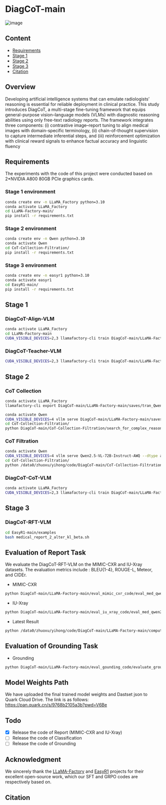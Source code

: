 # DiagCoT-main


![image](asset/overview.png)


## Content
<!-- Content包含各个子标题的预览和跳转： -->
+ [Requirements](#requirements)
+ [Stage 1](#stage-1)
+ [Stage 2](#stage-2)
+ [Stage 3](#stage-3)
+ [Citation](#citation)

## Overview
Developing artificial intelligence systems that can emulate radiologists’ reasoning is essential for reliable
deployment in clinical practice. This study introduces DiagCoT, a multi-stage fine-tuning framework that
equips general-purpose vision–language models (VLMs) with diagnostic reasoning abilities using only
free-text radiology reports. The framework integrates three components: (i) contrastive image–report
tuning to align medical images with domain-specific terminology, (ii) chain-of-thought supervision to
capture intermediate inferential steps, and (iii) reinforcement optimization with clinical reward signals
to enhance factual accuracy and linguistic fluency
## Requirements
<!-- 项目依赖环境及安装说明 -->
The experiments with the code of this project were conducted based on 2*NVIDIA A800 80GB PCIe graphics cards.
### Stage 1 environment
<!-- 第一阶段的环境要求 -->
```bash
conda create env -n LLaMA_Factory python=3.10
conda activate LLaMA_Factory
cd LLaMA-Factory-main/
pip install -r requirements.txt
```

### Stage 2 environment
<!-- 第二阶段的环境要求 -->
```bash
conda create env -n Qwen python=3.10
conda activate Qwen
cd CoT-Collection-Filtration/
pip install -r requirements.txt
```

### Stage 3  environment
<!-- 第三阶段的环境要求 -->
```bash
conda create env -n easyr1 python=3.10
conda activate easyr1
cd EasyR1-main/
pip install -r requirements.txt
```

## Stage 1
<!-- 第一阶段的详细内容 -->
### DiagCoT-Align-VLM
```bash
conda activate LLaMA_Factory
cd LLaMA-Factory-main
CUDA_VISIBLE_DEVICES=2,3 llamafactory-cli train DiagCoT-main/LLaMA-Factory-main/saves/train_Med_Qwen_2_VL_7B_Proj_stage1_warmup_only_F-I/training_args.yaml
```

### DiagCoT-Teacher-VLM
```bash
CUDA_VISIBLE_DEVICES=2,3 llamafactory-cli train DiagCoT-main/LLaMA-Factory-main/saves/tran_Qwen2.5_vl_32B_lora/training_args.yaml
```

## Stage 2
<!-- 第二阶段的详细内容 -->
### CoT Collection
```bash
conda activate LLaMA_Factory
llamafactory-cli export DiagCoT-main/LLaMA-Factory-main/saves/tran_Qwen2.5_vl_32B_lora/merge_config_report_lora_32B.yaml

conda activate Qwen
CUDA_VISIBLE_DEVICES=4 vllm serve DiagCoT-main/LLaMA-Factory-main/saves/tran_Qwen2.5_vl_32B_lora/mergerd_model --dtype auto --api-key qwen-abc123 --max_model_len=16000 --gpu_memory_utilization=0.98 --trust-remote-code 
cd CoT-Collection-Filtration/
python DiagCoT-main/CoT-Collection-Filtration/search_for_complex_reasoning_path-local-multi_image-MIMIC-CXR-vllm-32B-merger-lora.py
``` 

### CoT Filtration
```bash
conda activate Qwen
CUDA_VISIBLE_DEVICES=4 vllm serve Qwen2.5-VL-72B-Instruct-AWQ --dtype auto --api-key qwen-abc123 --max_model_len=16000 --gpu_memory_utilization=0.98 --trust-remote-code
cd CoT-Collection-Filtration/
python /data0/zhuoxu/yihong/code/DiagCoT-main/CoT-Collection-Filtration/extract_cot_data_use_72B_VL_model-report.py
``` 

### DiagCoT-CoT-VLM
```bash
conda activate LLaMA_Factory
CUDA_VISIBLE_DEVICES=2,3 llamafactory-cli train DiagCoT-main/LLaMA-Factory-main/saves/train_Stage2_use_32B_MIMIC_CXR_10000_1_train_merger_llm_1e-5_epoch2/training_args.yaml
``` 
## Stage 3
### DiagCoT-RFT-VLM
<!-- 第三阶段的详细内容 -->
```bash
cd EasyR1-main/examples
bash medical_report_2_alter_kl_beta.sh
``` 




## Evaluation of Report Task
We evaluate the DiagCoT-RFT-VLM on the MIMIC-CXR and IU-Xray datasets. The evaluation metrics include : BLEU{1-4}, ROUGE-L, Meteor, and CIDEr.
- MIMIC-CXR
```bash
python DiagCoT-main/LLaMA-Factory-main/eval_mimic_cxr_code/eval_med_qwen2_belu_rouge-MIMIC-CXR-RFT_step400.py
``` 

- IU-Xray
```bash
python DiagCoT-main/LLaMA-Factory-main/eval_iu_xray_code/eval_med_qwen2_belu_rouge_RFT.py
``` 

- Latest Result
```bash
python /data0/zhuoxu/yihong/code/DiagCoT-main/LLaMA-Factory-main/compute_eval_metrics_pycocoevalcap.py
``` 

## Evaluation of Grounding Task
- Grounding
```bash
python DiagCoT-main/LLaMA-Factory-main/eval_gounding_code/evaluate_grounding_cot_rft.py
``` 



## Model Weights Path

We have uploaded the final trained model weights and Dastset json to Quark Cloud Drive. The link is as follows: https://pan.quark.cn/s/9768b2105a3b?pwd=V6Be

## Todo
- [x] Release the code of Report (MIMIC-CXR and IU-Xray)
- [ ] Release the code of Classification 
- [ ] Release the code of Grounding 

## Acknowledgment
We sincerely thank the [LLaMA-Factory](https://github.com/hiyouga/LLaMA-Factory) and [EasyR1](https://github.com/hiyouga/EasyR1) projects for their excellent open-source work, which our SFT and GRPO codes are respectively based on.


## Citation
<!-- 项目引用方式及相关文献 -->
